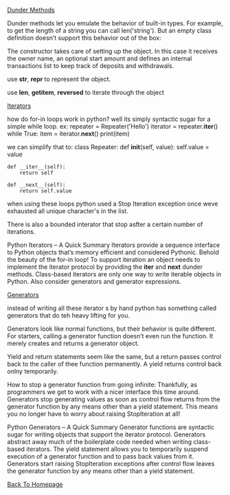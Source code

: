 [Dunder Methods](https://dbader.org/blog/python-dunder-methods)

Dunder methods let you emulate the behavior of built-in types. For example, to get the length of a string you can call len('string'). But an empty class definition doesn’t support this behavior out of the box:

The constructor takes care of setting up the object. In this case it receives the owner name, an optional start amount and defines an internal transactions list to keep track of deposits and withdrawals.

use __str__, __repr__ to represent the object.

use __len__, __getitem__, __reversed__ to iterate through the object



[Iterators](https://dbader.org/blog/python-iterators)

how do for-in loops work in python?
well its simply syntactic sugar for a simple while loop.
ex:
repeater = Repeater('Hello')
iterator = repeater.__iter__()
while True:
    item = iterator.__next__()
    print(item)

we can simplify that to:
class Repeater:
    def __init__(self, value):
        self.value = value

    def __iter__(self):
        return self

    def __next__(self):
        return self.value


when using these loops python used a Stop Iteration exception once weve exhausted all unique character's in the list.

There is also a bounded interator that stop asfter a certain number of iterations.

Python Iterators – A Quick Summary
Iterators provide a sequence interface to Python objects that’s memory efficient and considered Pythonic. Behold the beauty of the for-in loop!
To support iteration an object needs to implement the iterator protocol by providing the __iter__ and __next__ dunder methods.
Class-based iterators are only one way to write iterable objects in Python. Also consider generators and generator expressions.

[Generators](https://dbader.org/blog/python-generators)

instead of writing all these iterator s by hand python has something called generators that do teh heavy lifting for you.

Generators look like normal functions, but their behavior is quite different. For starters, calling a generator function doesn’t even run the function. It merely creates and returns a generator object.

Yield and return statements seem like the same, but a return passes control back to the caller of thee function permanently. A yield returns control back onlny temporarily.

How to stop a generator function from going infinite:
Thankfully, as programmers we get to work with a nicer interface this time around. Generators stop generating values as soon as control flow returns from the generator function by any means other than a yield statement. This means you no longer have to worry about raising StopIteration at all!

Python Generators – A Quick Summary
Generator functions are syntactic sugar for writing objects that support the iterator protocol. Generators abstract away much of the boilerplate code needed when writing class-based iterators.
The yield statement allows you to temporarily suspend execution of a generator function and to pass back values from it.
Generators start raising StopIteration exceptions after control flow leaves the generator function by any means other than a yield statement.


[Back To Homepage](https://leethomas13.github.io/201-reading-notes/)